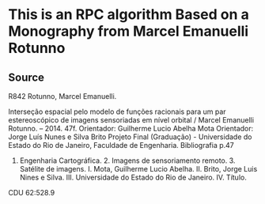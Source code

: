 <h1>This is an RPC algorithm Based on a Monography from Marcel Emanuelli Rotunno</h1>

<h2>Source</h2>
<p>
R842 Rotunno, Marcel Emanuelli.

Interseção espacial pelo modelo de funções racionais para
um par estereoscópico de imagens sensoriadas em nível
orbital / Marcel Emanuelli Rotunno. – 2014.
47f.
Orientador: Guilherme Lucio Abelha Mota
Orientador: Jorge Luís Nunes e Silva Brito
Projeto Final (Graduação) - Universidade do Estado do Rio
de Janeiro, Faculdade de Engenharia.
Bibliografia p.47

1. Engenharia Cartográfica. 2. Imagens de sensoriamento
   remoto. 3. Satélite de imagens. I. Mota, Guilherme Lucio
   Abelha. II. Brito, Jorge Luis Nines e Silva. III. Universidade do
   Estado do Rio de Janeiro. IV. Título.

CDU 62:528.9

</p>
